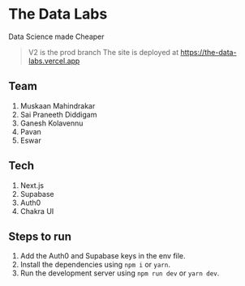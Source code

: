 # The Data Labs
Data Science made Cheaper

> V2 is the prod branch
> The site is deployed at https://the-data-labs.vercel.app

## Team
1. Muskaan Mahindrakar
2. Sai Praneeth Diddigam
3. Ganesh Kolavennu
4. Pavan
5. Eswar


## Tech
1. Next.js
2. Supabase
3. Auth0
4. Chakra UI

## Steps to run
1. Add the Auth0 and Supabase keys in the env file.
2. Install the dependencies using `npm i` or `yarn`.
3. Run the development server using `npm run dev` or `yarn dev`.
